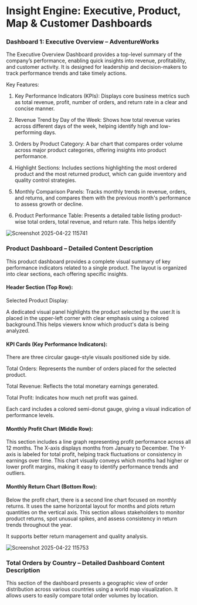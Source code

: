 # Insight Engine: Executive, Product, Map & Customer Dashboards
### Dashboard 1: Executive Overview – AdventureWorks  

The Executive Overview Dashboard provides a top-level summary of the company’s performance, enabling quick insights into revenue, profitability, and customer activity. It is designed for leadership and decision-makers to track performance trends and take timely actions.

Key Features:
1. Key Performance Indicators (KPIs):
Displays core business metrics such as total revenue, profit, number of orders, and return rate in a clear and concise manner.

2. Revenue Trend by Day of the Week:
Shows how total revenue varies across different days of the week, helping identify high and low-performing days.

3. Orders by Product Category:
A bar chart that compares order volume across major product categories, offering insights into product performance.

4. Highlight Sections:
Includes sections highlighting the most ordered product and the most returned product, which can guide inventory and quality control strategies.

5. Monthly Comparison Panels:
Tracks monthly trends in revenue, orders, and returns, and compares them with the previous month's performance to assess growth or decline.

6. Product Performance Table:
Presents a detailed table listing product-wise total orders, total revenue, and return rate. This helps identify

![Screenshot 2025-04-22 115741](https://github.com/user-attachments/assets/b05b4da8-8fa8-4c93-8235-0efce18ced2e)



### Product Dashboard – Detailed Content Description
This product dashboard provides a complete visual summary of key performance indicators related to a single product. The layout is organized into clear sections, each offering specific insights.

#### Header Section (Top Row):
Selected Product Display:

A dedicated visual panel highlights the product selected by the user.It is placed in the upper-left corner with clear emphasis using a colored background.This helps viewers know which product's data is being analyzed.

#### KPI Cards (Key Performance Indicators):

There are three circular gauge-style visuals positioned side by side.

  Total Orders: Represents the number of orders placed for the selected product.

  Total Revenue: Reflects the total monetary earnings generated.

  Total Profit: Indicates how much net profit was gained.

Each card includes a colored semi-donut gauge, giving a visual indication of performance levels.

#### Monthly Profit Chart (Middle Row):
This section includes a line graph representing profit performance across all 12 months. The X-axis displays months from January to December. The Y-axis is labeled for total profit, helping track fluctuations or consistency in earnings over time. This chart visually conveys which months had higher or lower profit margins, making it easy to identify performance trends and outliers.

#### Monthly Return Chart (Bottom Row):
Below the profit chart, there is a second line chart focused on monthly returns. It uses the same horizontal layout for months and plots return quantities on the vertical axis. This section allows stakeholders to monitor product returns, spot unusual spikes, and assess consistency in return trends throughout the year.

It supports better return management and quality analysis.



![Screenshot 2025-04-22 115753](https://github.com/user-attachments/assets/47c48143-6b62-4f4e-9026-a4f05bbffe00)

### Total Orders by Country – Detailed Dashboard Content Description
This section of the dashboard presents a geographic view of order distribution across various countries using a world map visualization. It allows users to easily compare total order volumes by location.
